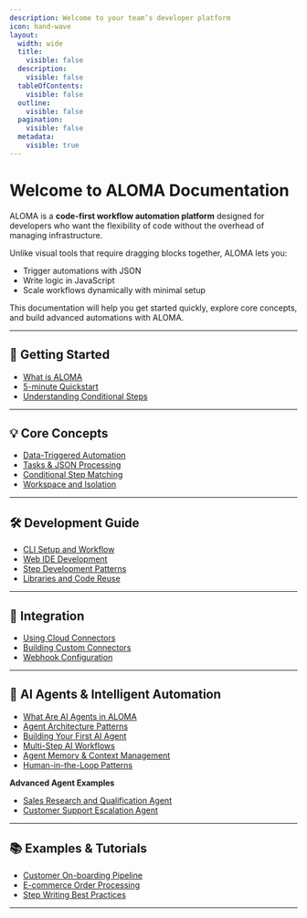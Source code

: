 ```yaml
---
description: Welcome to your team’s developer platform
icon: hand-wave
layout:
  width: wide
  title:
    visible: false
  description:
    visible: false
  tableOfContents:
    visible: false
  outline:
    visible: false
  pagination:
    visible: false
  metadata:
    visible: true
---
```


# Welcome to ALOMA Documentation

ALOMA is a **code-first workflow automation platform** designed for developers who want the flexibility of code without the overhead of managing infrastructure.  

Unlike visual tools that require dragging blocks together, ALOMA lets you:
- Trigger automations with JSON
- Write logic in JavaScript
- Scale workflows dynamically with minimal setup

This documentation will help you get started quickly, explore core concepts, and build advanced automations with ALOMA.

---

## 🚀 Getting Started
- [What is ALOMA](getting-started/what-is-aloma.md)
- [5-minute Quickstart](getting-started/5-minute-quickstart.md)
- [Understanding Conditional Steps](getting-started/understanding-conditional-steps.md)

---

## 💡 Core Concepts
- [Data-Triggered Automation](core-concepts/data-triggered-automation.md)
- [Tasks & JSON Processing](core-concepts/tasks-and-json-processing.md)
- [Conditional Step Matching](core-concepts/conditional-step-matching.md)
- [Workspace and Isolation](core-concepts/workspace-and-isolation.md)

---

## 🛠 Development Guide
- [CLI Setup and Workflow](development-guide/cli-setup-and-workflow.md)  
- [Web IDE Development](development-guide/web-ide-development.md)  
- [Step Development Patterns](development-guide/step-development-patterns.md)  
- [Libraries and Code Reuse](development-guide/libraries-and-code-reuse.md)

---

## 🔌 Integration
- [Using Cloud Connectors](integration/using-cloud-connectors.md)  
- [Building Custom Connectors](integration/building-custom-connectors.md)  
- [Webhook Configuration](integration/webhook-configuration.md)

---

## 🤖 AI Agents & Intelligent Automation
- [What Are AI Agents in ALOMA](ai-agents-and-intelligent-automation/what-are-ai-agents-in-aloma.md)  
- [Agent Architecture Patterns](ai-agents-and-intelligent-automation/agent-architecture-patterns-technical-foundation.md)  
- [Building Your First AI Agent](ai-agents-and-intelligent-automation/building-your-first-ai-agent-hands-on-tutorial.md)  
- [Multi-Step AI Workflows](ai-agents-and-intelligent-automation/multi-step-ai-workflows-advanced-implementation.md)  
- [Agent Memory & Context Management](ai-agents-and-intelligent-automation/agent-memory-and-context-management-critical-technical-topic.md)  
- [Human-in-the-Loop Patterns](ai-agents-and-intelligent-automation/human-in-the-loop-patterns-business-critical.md)  

**Advanced Agent Examples**  
- [Sales Research and Qualification Agent](ai-agents-and-intelligent-automation/advanced-agent-examples-real-world-implementation/sales-research-and-qualification-agent.md)  
- [Customer Support Escalation Agent](ai-agents-and-intelligent-automation/advanced-agent-examples-real-world-implementation/customer-support-escalation-agent.md)

---

## 📚 Examples & Tutorials
- [Customer On-boarding Pipeline](examples-and-tutorials/complete-workflow-examples/customer-on-boarding-pipeline.md)  
- [E-commerce Order Processing](examples-and-tutorials/complete-workflow-examples/e-commerce-order-processing.md)  
- [Step Writing Best Practices](examples-and-tutorials/step-writing-best-practices.md)

---
